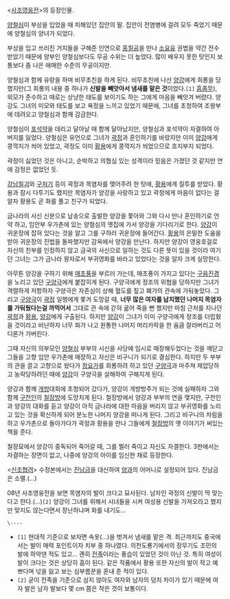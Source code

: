 <[사조영웅전](%EC%82%AC%EC%A1%B0%EC%98%81%EC%9B%85%EC%A0%84.md)>의 등장인물.

[양철심](%EC%96%91%EC%B2%A0%EC%8B%AC.md)이 부상을 입었을 때 피해있던 집안의 딸. 집안이 전염병에 걸려 모두
죽었기 때문에 양철심의 양녀가 되었다.

부상을 입고 쓰러진 거지들을 구해준 인연으로 [홍칠공](%ED%99%8D%EC%B9%A0%EA%B3%B5.md)을 만나
[소요유](%EC%86%8C%EC%9A%94%EC%9C%A0.md) 권법을 약간 전수받았기 때문에 양부인 양철심보다도 무공 수위는 더
높았다. 많이 배우지 못한 탓인지 보통보다 좀 나은 애매한 수준의 무공이지만.

양철심과 함께 유랑을 하며 비무초친을 하게 된다. 비무초친에 나선 [양강](%EC%96%91%EA%B0%95.md)에게 희롱을
당했지만(그 희롱의 내용 중 하나가 **신발을 빼앗아서 냄새를 맡은 것**이었다.`[1]`
[흠좀무](%ED%9D%A0%EC%A2%80%EB%AC%B4.md)), 외모가 준수하고 때로는 상냥한 태도를 보이기도 하는 그에게
마음을 빼앗겨 버렸다. 양강도 그녀의 미모와 태도를 보고 욕정을 느끼고 있었기 때문에, 그녀를 초청하여 조왕부에 데려오고 양철심과 함께
감금한다.

양철심이 [포석약](%ED%8F%AC%EC%84%9D%EC%95%BD.md)을 데리고 달아날 때 함께 달아났지만, 양철심과 포석약이
자결하여 아버지를 잃었다. 양철심은 유언으로 그녀가 [곽정](%EA%B3%BD%EC%A0%95.md)과 혼인하기를 바랐지만 이미
[양강](%EC%96%91%EA%B0%95.md)에게 콩깍지가 씌어 있었고, 곽정도 이미
[황용](%ED%99%A9%EC%9A%A9.md)에게 콩깍지가 씌었으므로 흐지부지 되었다.

곽정이 싫었던 것은 아니고, 순박하고 의협심 있는 성격이라 믿음은 가졌던 것 같지만 연애 감정은 없었던 듯.

[강남칠괴](%EA%B0%95%EB%82%A8%EC%B9%A0%EA%B4%B4.md)와
[구처기](%EA%B5%AC%EC%B2%98%EA%B8%B0.md) 등이 곽정과 목염자를 맺어주려 한 탓에,
[황용](%ED%99%A9%EC%9A%A9.md)에게 질투를 받았다. 황용과 잠시 다투기도 했지만 목염자가 양강을 사랑하고 있고
곽정에게 마음이 없다는 걸 알자 황용도 곧 화를 풀고 친구가 되었다.

금나라의 사신 신분으로 남송으로 출발한 양강을 쫓아와 그와 다시 만나 혼인하기로 언약 하고, 임안부 우가촌에 있는 양철심의 옛집에 가서
양강을 기다리기로 한다. [양강](%EC%96%91%EA%B0%95.md)이 귀운장에 잡혀 있다는 것을 알고 그를 구하러 귀운장에
들어간다. [황용](%ED%99%A9%EC%9A%A9.md)의 은밀한 도움을 받아 귀운장의 진법을 돌파했지만 감옥에서 양강을 만난다.
하지만 양강이 영웅호걸로 자신의 친부를 인정하지 않고 금국의 사신으로 일하는 것도 다른 뜻이 있을 것이라 여기던 그녀는 그가 금나라 왕자로서
부귀영화를 바라고 있었다는 것을 알자 크게 실망한다.

아무튼 양강을 구하기 위해 [매초풍](%EB%A7%A4%EC%B4%88%ED%92%8D.md)을 부르러 가는데, 매초풍이 가지고 있다는
[구음진경](%EA%B5%AC%EC%9D%8C%EC%A7%84%EA%B2%BD.md)을 노리고 있던
[구양극](%EA%B5%AC%EC%96%91%EA%B7%B9.md)에게 붙잡히게 된다. 구양극에게 정조의 위협을 당하지만 그녀가
격렬하게 저항하자 구양극은 자존심이 상해 혈도를 짚고 폐가의 관속에 가둬놓았다. 그리고
[구양극](%EA%B5%AC%EC%96%91%EA%B7%B9.md)이 [곽정](%EA%B3%BD%EC%A0%95.md) 일행에게
쫓겨 도망갈 때, **너무 많은 여자를 납치했던 나머지 목염자를 가둬뒀다는걸 까먹어서** 그대로 관 속에 갇혀 굶어 죽을 뻔 했지만 마침
근처를 지나던 [곽정](%EA%B3%BD%EC%A0%95.md)과 [황용](%ED%99%A9%EC%9A%A9.md),
[양강](%EC%96%91%EA%B0%95.md)에게 구출된다. 하지만 [양강](%EC%96%91%EA%B0%95.md)이 그녀가
이미 구양극에게 정조를 더럽혔을 것이라고 비난하자 너무 화가 나고 원통한 나머지 머리카락을 한 움큼 잘라버리고 어디론가 가버린다.

그때 자신의 의부모인 [양철심](%EC%96%91%EC%B2%A0%EC%8B%AC.md) 부부의 시신을 사당에 임시로 매장해두었다는
것을 깨닫고 그들을 고향 임안 우가촌에 매장하고 자신은 비구니가 되기로 결심한다. 하지만 두 부부의 관을 끌고 고향으로 왔다가
[정요가](%EC%A0%95%EC%9A%94%EA%B0%80.md)를 희롱하려 하고 있던
[구양극](%EA%B5%AC%EC%96%91%EA%B7%B9.md)과 마주쳐 제압당하고 농락당하려던 때에
[양강](%EC%96%91%EA%B0%95.md)이 구양극을 살해하여 구해지게 된다.

양강과 함께 [개방](%EA%B0%9C%EB%B0%A9.md)대회에 초청되어 갔다가, 양강이 개방방주가 되는 것에 실패하자 그와 함께
[구천인](%EA%B5%AC%EC%B2%9C%EC%9D%B8.md)의
[철장방](%EC%B2%A0%EC%9E%A5%EB%B0%A9.md)에 도망치게 된다. 철장방에서 양강과 부부의 연을 맺지만, 구천인과
양강의 대화를 듣고 양강이 아직 금나라에 대한 마음을 버리지 않고 부귀영화를 노리고 있는 것을 확신하게 되어 분노한 나머지 양강을 떠나게
된다. 그리고 비구니의 차림을 하고 우가촌으로 돌아가다가 곽정과 황용을 만나 그들에게
[철장방](%EC%B2%A0%EC%9E%A5%EB%B0%A9.md)의 옛 이야기가 써있는 책을 준다.

철장묘에서 양강이 중독되어 죽어갈 때, 그를 찔러 죽이고 자신도 자결한다. 3판에서는 자결하는 장면이 없고, 나중에 양강의 아이를 임신한
채로 등장한다.

<[신조협려](%EC%8B%A0%EC%A1%B0%ED%98%91%EB%A0%A4.md)> 수정본에서는
[진남금](%EC%A7%84%EB%82%A8%EA%B8%88.md)을 대신하여 [양과](%EC%96%91%EA%B3%BC.md)의
어머니로 설정되어 있다. 진남금은 소멸.(…)

08년 사조영웅전을 보면 목염자의 발이 크다고 묘사된다. 남자인 곽정의 신발이 딱 맞는다고 한다.(…)`[2]` 양강이 그녀를 위해서
시녀들을 시켜 여성용 신발을 가져오라고 했지만 맞지도 않는다면서 장난하냐며 화를 내기도...

`\----`

  * `[1]` 현대적 기준으로 보자면 속옷(...)을 벗겨서 냄새를 맡은 격. 최근까지도 중국에서는 발이 매력 포인트이자 치부 중 하나였다. 의천도룡기에서의 장무기도 조민의 발에 하악댄 적도 있고... 괜히 [전족](%EC%A0%84%EC%A1%B1.md)이라는 풍습이 있었던 것이 아닌 것. 특히 여성이 발이 크다는 것은 상당히 흠이 된다. 같은 작품에서 황용 또한 자신의 발이 작고 예쁘다며 넋을 잃고 보는 심부름꾼을 혼내 준 적이 있다.
  * `[2]` 굳이 전족을 기준으로 삼지 않아도 여자와 남자의 덩치 차이가 있기 때문에 여자 발은 남자 발보다 몇 cm 쯤은 작은 것이 보통이다.

